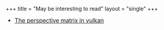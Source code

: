 +++
title = "May be interesting to read"
layout = "single"
+++

<ul>
<li style="font-size: 1.1em;">
<a href="/notes/20201216234910-the_projection_matrix_in_vulkan">The perspective matrix in vulkan</a>
</li>
</ul>